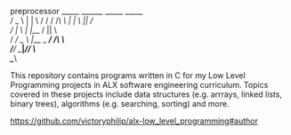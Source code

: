 preprocessor
     _____     ______     _____  _____  
    /  _  \    |    |     \    \/    / 
   /  /_\  \   |    |      \   ||   /   
  /    |    \  |    |___   /   ||   \   
 /  __/ \__  \ |___ _ ___\/    /\    \  
/____/   \____\|_________/____/  \    \
                                  \____\


This repository contains programs written in C for my Low Level Programming projects in ALX software engineering curriculum. Topics covered in these projects include data structures (e.g. arrrays, linked lists, binary trees), algorithms (e.g. searching, sorting) and more.

https://github.com/victoryphilip/alx-low_level_programming#author
